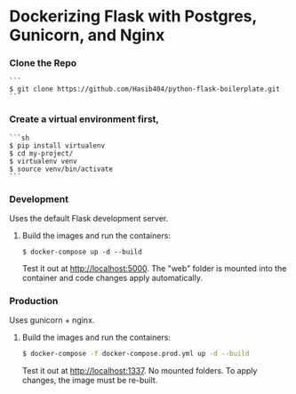 # Dockerizing Flask with Postgres, Gunicorn, and Nginx

### Clone the Repo

    ```
    $ git clone https://github.com/Hasib404/python-flask-boilerplate.git
    ```

### Create a virtual environment first,

    ```sh
    $ pip install virtualenv
    $ cd my-project/
    $ virtualenv venv
    $ source venv/bin/activate
    ```
### Development

Uses the default Flask development server.

1. Build the images and run the containers:

    ```
    $ docker-compose up -d --build
    ```

    Test it out at [http://localhost:5000](http://localhost:5000). The "web" folder is mounted into the container and code changes apply automatically.

### Production

Uses gunicorn + nginx.

1. Build the images and run the containers:

    ```sh
    $ docker-compose -f docker-compose.prod.yml up -d --build
    ```

    Test it out at [http://localhost:1337](http://localhost:1337). No mounted folders. To apply changes, the image must be re-built.
